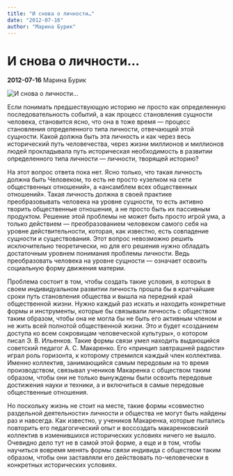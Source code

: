 ```yaml
---
title: "И снова о личности…"
date: "2012-07-16"
author: "Марина Бурик"
---
```


# И снова о личности…

**2012-07-16** Марина Бурик

![И снова о личности…](http://mistitsizm.ru/_pu/2/93270271.jpg)

Если понимать предшествующую историю не просто как определенную последовательность событий, а как процесс становления сущности человека, становится ясно, что она в тоже время — процесс становления определенного типа личности, отвечающей этой сущности. Какой должна быть эта личность и как через весь исторический путь человечества, через жизни миллионов и миллионов людей прокладывала путь историческая необходимость в развитии определенного типа личности — личности, творящей историю?

На этот вопрос ответа пока нет. Ясно только, что такая личность должна быть Человеком, то есть не просто «узелком на сети общественных отношений», а «ансамблем всех общественных отношений». Такая личность должна в своей практике преобразовывать человека на уровне сущности, то есть активно творить общественные отношения, а не просто быть их пассивным продуктом. Решение этой проблемы не может быть просто игрой ума, а только действием — преобразованием человеком самого себя на уровне действительности, которая, как известно, есть совпадение сущности и существования. Этот вопрос невозможно решить исключительно теоретически, но для его решения нужно обладать достаточным уровнем понимания проблемы личности. Ведь преобразовать человека на уровне сущности — означает освоить социальную форму движения материи.

Проблема состоит в том, чтобы создать такие условия, в которых в своем индивидуальном развитии личность прошла бы в кратчайшие сроки путь становления общества и вышла на передний край общественной жизни. Нужно каждый раз искать и находить конкретные формы и инструменты, которые бы связывали личность с обществом таким образом, чтобы она не могла бы не быть его активным членом и не жить всей полнотой общественной жизни. Это и будет «созданием доступа ко всем сокровищам человеческой культуры», о котором писал Э. В. Ильенков. Такие формы связи умел находить выдающийся советский педагог А. С. Макаренко. Его «принцип завтрашней радости» играл роль горизонта, к которому стремился каждый член коллектива. Именно коллектив, занимающийся самым передовым на то время производством, связывал учеников Макаренка с обществом таким образом, чтобы они не только вынуждены были освоить передовые достижения науки и техники, а и включиться в самые передовые общественные отношения.

Но поскольку жизнь не стоит на месте, такие формы «совместно раздельной деятельности» личности и общества не могут быть найдены раз и навсегда. Как известно, у учеников Макаренка, которые пытались повторить его педагогический опыт и воссоздать макаренковский коллектив в изменившихся исторических условиях ничего не вышло. Очевидно дело тут не в самой этой форме, а еще и в том, чтобы научиться вовремя менять формы связи индивида с обществом таким образом, чтобы они заставляли его действовать по-человечески в конкретных исторических условиях.